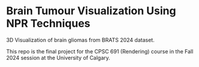 # Brain Tumour Visualization Using NPR Techniques

3D Visualization of brain gliomas from BRATS 2024 dataset.

This repo is the final project for the CPSC 691 (Rendering) course in the Fall 2024 session at the University of Calgary.
